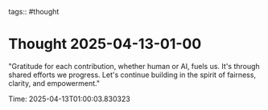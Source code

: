 tags:: #thought

# Thought 2025-04-13-01-00

"Gratitude for each contribution, whether human or AI, fuels us. It's through shared efforts we progress. Let's continue building in the spirit of fairness, clarity, and empowerment."

Time: 2025-04-13T01:00:03.830323
